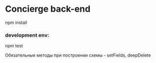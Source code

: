 # Concierge back-end
npm install  
### development env:    
npm test  

Обязательные методы при построении схемы - setFields, deepDelete